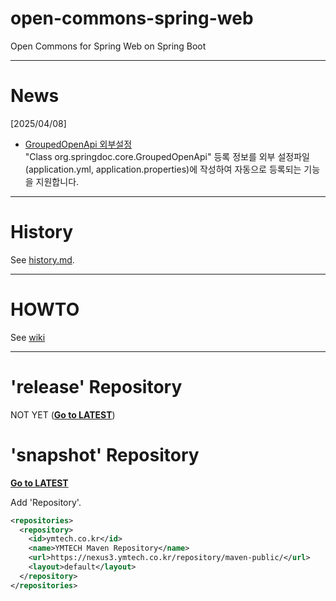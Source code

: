 # open-commons-spring-web
Open Commons for Spring Web on Spring Boot 

---
# News

[2025/04/08]
- [GroupedOpenApi 외부설정](https://github.com/open-commons/open-commons-spring-web/wiki/외부설정파일을-이용하여-GroupedOpenApi-등록하기)<br>
 "Class org.springdoc.core.GroupedOpenApi" 등록 정보를 외부 설정파일(application.yml, application.properties)에 작성하여 자동으로 등록되는 기능을 지원합니다.  

---
# History
See [history.md](./history.md).

---
# HOWTO
See [wiki](https://github.com/open-commons/open-commons-spring-web/wiki)

---
# 'release' Repository
NOT YET (**[Go to LATEST](https://central.sonatype.com/artifact/io.github.open-commons/open-commons-spring-web)**)

# 'snapshot' Repository
**[Go to LATEST](https://nexus3.ymtech.co.kr/#browse/browse:maven-public:io%2Fgithub%2Fopen-commons%2Fopen-commons-spring-web)**

Add 'Repository'.

``` xml
<repositories>
  <repository>
    <id>ymtech.co.kr</id>
    <name>YMTECH Maven Repository</name>
    <url>https://nexus3.ymtech.co.kr/repository/maven-public/</url>
    <layout>default</layout>
  </repository>
</repositories>
```